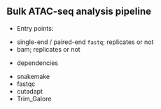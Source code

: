 ## Bulk ATAC-seq analysis pipeline

* Entry points:
- single-end / paired-end `fastq`; replicates or not
- bam; replicates or not


* dependencies
- snakemake
- fastqc
- cutadapt
- Trim_Galore